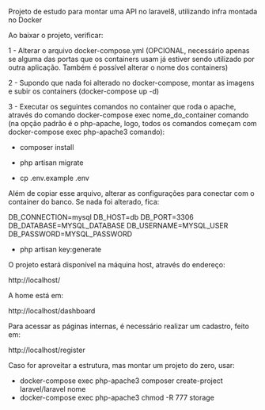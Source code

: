 Projeto de estudo para montar uma API no laravel8, utilizando infra montada no Docker

Ao baixar o projeto, verificar:

1 - Alterar o arquivo docker-compose.yml (OPCIONAL, necessário apenas se alguma das portas que os containers usam já estiver sendo utilizado por outra aplicação. Também é possível alterar o nome dos containers)

2 - Supondo que nada foi alterado no docker-compose, montar as imagens e subir os containers (docker-compose up -d)

3 - Executar os seguintes comandos no container que roda o apache, através do comando docker-compose exec nome_do_container comando (na opção padrão é o php-apache, logo, todos os comandos começam com docker-compose exec php-apache3 comando):

- composer install

- php artisan migrate

- cp .env.example .env

Além de copiar esse arquivo, alterar as configurações para conectar com o container do banco. Se nada foi alterado, fica:

DB_CONNECTION=mysql
DB_HOST=db
DB_PORT=3306
DB_DATABASE=MYSQL_DATABASE
DB_USERNAME=MYSQL_USER
DB_PASSWORD=MYSQL_PASSWORD

- php artisan key:generate

O projeto estará disponível na máquina host, através do endereço:

http://localhost/

A home está em:

http://localhost/dashboard

Para acessar as páginas internas, é necessário realizar um cadastro, feito em:

http://localhost/register

Caso for aproveitar a estrutura, mas montar um projeto do zero, usar:
- docker-compose exec php-apache3 composer create-project laravel/laravel nome
- docker-compose exec php-apache3 chmod -R 777 storage
